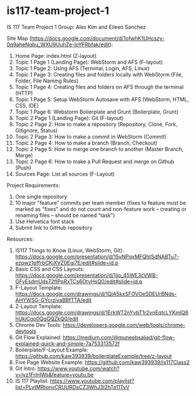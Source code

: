 # is117-team-project-1
IS 117 Team Project 1
Group: Alex Kim and Eileen Sanchez

Site Map (https://docs.google.com/document/d/1ofwhK1UHcszy-0q9aheNqbu_WXU9UuhZe-loYFRbfak/edit):
1. Home Page: index.html (Z-layout)
2. Topic 1 Page 1 (Landing Page): WebStorm and AFS (F-layout)
3. Topic 1 Page 2: Using AFS (Terminal, Login, AFS, Linux)
4. Topic 1 Page 3: Creating files and folders locally with WebStorm (File, Folder, File Naming Rules)
5. Topic 1 Page 4: Creating files and folders on AFS through the terminal (HTTP)
6. Topic 1 Page 5: Setup WebStorm Autosave with AFS (WebStorm, HTML, CSS, IDE)
7. Topic 1 Page 6: Webstorm Boilerplate and Grunt (Boilerplate, Grunt)
8. Topic 2 Page 1 (Landing Page): Git (F-layout)
9. Topic 2 Page 2: How to make a repository (Repository, Clone, Fork, Gitignore, Status)
10. Topic 2 Page 3: How to make a commit in WebStorm (Commit)
11. Topic 2 Page 4: How to make a branch (Branch, Checkout)
12. Topic 2 Page 5: How to merge one branch to another (Master Branch, Merge)
13. Topic 2 Page 6: How to make a Pull Request and merge on Github (Push)
14. Sources Page: List all sources (F-Layout)

Project Requirements:

1. One single repository    
2. 10 major "feature" commits per team member (fixes to feature must be marked as "fixes" and do not count and non-feature work – creating or renaming files – should be named "task")
3. Use Helvetica font stack 
4. Submit link to GitHub repository 

Resources:

1. IS117 Things to Know (Linux, WebStorm, Git): https://docs.google.com/presentation/d/15vNPqxMFQhtSdNABTu7-ezpwz1pffrbCKjXVZ0Egi7E/edit#slide=id.p
2. Basic CSS and CSS Layouts: https://docs.google.com/presentation/d/1jjo_45WE3cVWB-GFyEsdmUds72fIPpRxTCs6OtyHsQ0/edit#slide=id.p 
3. F-Layout Template: https://docs.google.com/drawings/d/1QiA5kxSFOVOeSDEUrBNds-AHYWSG-GYcrzivaBBfTTA/edit
4. Z-Layout Template: https://docs.google.com/drawings/d/1ErkWT2nYvbT1r2ynEqtcLYKmlQ6hUkiCqo0QgGQZkQ0/edit
5. Chrome Dev Tools: https://developers.google.com/web/tools/chrome-devtools
6. Git Flow Explained: https://medium.com/@muneebsajjad/git-flow-explained-quick-and-simple-7a753313572f
7. Boilerplate/F-Layout Example: https://github.com/kaw393939/boilerplateExample/tree/z-layout
8. Five Page Website Example: https://github.com/kaw393939/is117Class2
9. Git Intro: https://www.youtube.com/watch?v=lyz1FrlnIWs&feature=youtu.be
10. IS 117 Playlist: https://www.youtube.com/playlist?list=PLytMRtonvCRUURDsCZ3WhJ3I2hTa11TvV
